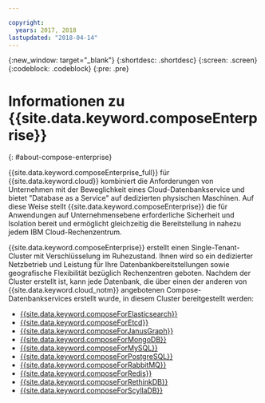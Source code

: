 ```yaml
---

copyright:
  years: 2017, 2018
lastupdated: "2018-04-14"
---
```


{:new_window: target="_blank"}
{:shortdesc: .shortdesc}
{:screen: .screen}
{:codeblock: .codeblock}
{:pre: .pre}

# Informationen zu {{site.data.keyword.composeEnterprise}}
{: #about-compose-enterprise}

{{site.data.keyword.composeEnterprise_full}} für {{site.data.keyword.cloud}} kombiniert die Anforderungen von Unternehmen mit der Beweglichkeit eines Cloud-Datenbankservice und bietet "Database as a Service" auf dedizierten physischen Maschinen. Auf diese Weise stellt {{site.data.keyword.composeEnterprise}} die für Anwendungen auf Unternehmensebene erforderliche Sicherheit und Isolation bereit und ermöglicht gleichzeitig die Bereitstellung in nahezu jedem IBM Cloud-Rechenzentrum. 

{{site.data.keyword.composeEnterprise}} erstellt einen Single-Tenant-Cluster mit Verschlüsselung im Ruhezustand. Ihnen wird so ein dedizierter Netzbetrieb und Leistung für Ihre Datenbankbereitstellungen sowie geografische Flexibilität bezüglich Rechenzentren geboten. Nachdem der Cluster erstellt ist, kann jede Datenbank, die über einen der anderen von {{site.data.keyword.cloud_notm}} angebotenen Compose-Datenbankservices erstellt wurde, in diesem Cluster bereitgestellt werden:

- [{{site.data.keyword.composeForElasticsearch}}](https://console.{DomainName}/catalog/services/compose-for-elasticsearch)
- [{{site.data.keyword.composeForEtcd}}](https://console.{DomainName}/catalog/services/compose-for-etcd)
- [{{site.data.keyword.composeForJanusGraph}}](https://console.{DomainName}/catalog/services/compose-for-janusgraph)
- [{{site.data.keyword.composeForMongoDB}}](https://console.{DomainName}/catalog/services/compose-for-mongodb)
- [{{site.data.keyword.composeForMySQL}}](https://console.{DomainName}/catalog/services/compose-for-mysql)
- [{{site.data.keyword.composeForPostgreSQL}}](https://console.{DomainName}/catalog/services/compose-for-postgresql)
- [{{site.data.keyword.composeForRabbitMQ}}](https://console.{DomainName}/catalog/services/compose-for-rabbitmq)
- [{{site.data.keyword.composeForRedis}}](https://console.{DomainName}/catalog/services/compose-for-redis)
- [{{site.data.keyword.composeForRethinkDB}}](https://console.{DomainName}/catalog/services/compose-for-rethinkdb)
- [{{site.data.keyword.composeForScyllaDB}}](https://console.{DomainName}/catalog/services/compose-for-scylladb)
